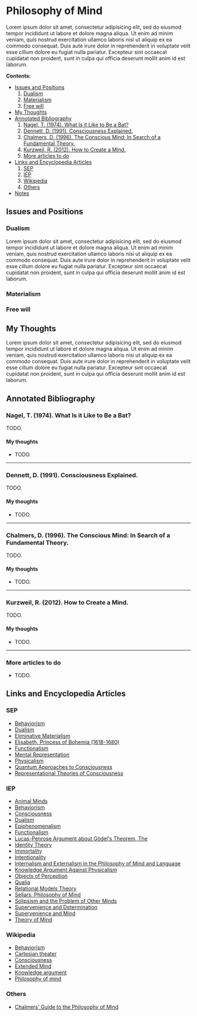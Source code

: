 Philosophy of Mind
================================================================================

Lorem ipsum dolor sit amet, consectetur adipisicing elit, sed do eiusmod tempor
incididunt ut labore et dolore magna aliqua. Ut enim ad minim veniam, quis
nostrud exercitation ullamco laboris nisi ut aliquip ex ea commodo consequat.
Duis aute irure dolor in reprehenderit in voluptate velit esse cillum dolore
eu fugiat nulla pariatur. Excepteur sint occaecat cupidatat non proident,
sunt in culpa qui officia deserunt mollit anim id est laborum.


**Contents:**

-   [Issues and Positions](#issues-and-positions)
    1.  [Dualism](#dualism)
    1.  [Materialism](#materialism)
    1.  [Free will](#free-will)
-   [My Thoughts](#my-thoughts)
-   [Annotated Bibliography](#annotated-bibliography)
    1.  [Nagel, T. (1974). What Is it Like to Be a Bat?](#nagel-t.-1974.-what-is-it-like-to-be-a-bat)
    1.  [Dennett, D. (1991). Consciousness Explained.](#dennett-d.-1991.-consciousness-explained.)
    1.  [Chalmers, D. (1996). The Conscious Mind: In Search of a Fundamental Theory.](#chalmers-d.-1996.-the-conscious-mind-in-search-of-a-fundamental-theory.)
    1.  [Kurzweil, R. (2012). How to Create a Mind.](#kurzweil-r.-2012.-how-to-create-a-mind.)
    1.  [More articles to do](#more-articles-to-do)
-   [Links and Encyclopedia Articles](#links-and-encyclopedia-articles)
    1.  [SEP](#sep)
    1.  [IEP](#iep)
    1.  [Wikipedia](#wikipedia)
    1.  [Others](#others)
-   [Notes](#fn1)


Issues and Positions
--------------------------------------------------------------------------------

### Dualism

Lorem ipsum dolor sit amet, consectetur adipisicing elit, sed do eiusmod tempor
incididunt ut labore et dolore magna aliqua. Ut enim ad minim veniam, quis
nostrud exercitation ullamco laboris nisi ut aliquip ex ea commodo consequat.
Duis aute irure dolor in reprehenderit in voluptate velit esse cillum dolore
eu fugiat nulla pariatur. Excepteur sint occaecat cupidatat non proident,
sunt in culpa qui officia deserunt mollit anim id est laborum.


### Materialism


### Free will


My Thoughts
--------------------------------------------------------------------------------

Lorem ipsum dolor sit amet, consectetur adipisicing elit, sed do eiusmod tempor
incididunt ut labore et dolore magna aliqua. Ut enim ad minim veniam, quis
nostrud exercitation ullamco laboris nisi ut aliquip ex ea commodo consequat.
Duis aute irure dolor in reprehenderit in voluptate velit esse cillum dolore
eu fugiat nulla pariatur. Excepteur sint occaecat cupidatat non proident,
sunt in culpa qui officia deserunt mollit anim id est laborum.


Annotated Bibliography
--------------------------------------------------------------------------------


### Nagel, T. (1974). What Is it Like to Be a Bat?

TODO.

#### My thoughts

-   TODO.


--------------------------------------------------------------------------------

### Dennett, D. (1991). Consciousness Explained.

TODO.

#### My thoughts

-   TODO.


--------------------------------------------------------------------------------

### Chalmers, D. (1996). The Conscious Mind: In Search of a Fundamental Theory.

TODO.

#### My thoughts

-   TODO.


--------------------------------------------------------------------------------

### Kurzweil, R. (2012). How to Create a Mind.

TODO.

#### My thoughts

-   TODO.


--------------------------------------------------------------------------------

### More articles to do

-   TODO.


Links and Encyclopedia Articles
--------------------------------------------------------------------------------

### SEP

-   [Behaviorism](http://plato.stanford.edu/entries/behaviorism/)
-   [Dualism](http://plato.stanford.edu/entries/dualism/)
-   [Eliminative Materialism](http://plato.stanford.edu/entries/materialism-eliminative/)
-   [Elisabeth, Princess of Bohemia (1618-1680)](http://plato.stanford.edu/entries/elisabeth-bohemia/)
-   [Functionalism](http://plato.stanford.edu/entries/functionalism/)
-   [Mental Representation](http://plato.stanford.edu/entries/mental-representation/)
-   [Physicalism](http://plato.stanford.edu/entries/physicalism/)
-   [Quantum Approaches to Consciousness](http://plato.stanford.edu/entries/qt-consciousness/)
-   [Representational Theories of Consciousness](http://plato.stanford.edu/entries/consciousness-representational/)

### IEP

-   [Animal Minds](http://www.iep.utm.edu/ani-mind/)
-   [Behaviorism](http://www.iep.utm.edu/behavior/)
-   [Consciousness](http://www.iep.utm.edu/consciou/)
-   [Dualism](http://www.iep.utm.edu/dualism/)
-   [Epiphenomenalism](http://www.iep.utm.edu/epipheno/)
-   [Functionalism](http://www.iep.utm.edu/functism/)
-   [Lucas-Penrose Argument about G&ouml;del's Theorem, The](http://www.iep.utm.edu/lp-argue/)
-   [Identity Theory](http://www.iep.utm.edu/identity/)
-   [Immortality](http://www.iep.utm.edu/immortal/)
-   [Intentionality](http://www.iep.utm.edu/intentio/)
-   [Internalism and Externalism in the Philosophy of Mind and Language](http://www.iep.utm.edu/int-ex-ml/)
-   [Knowledge Argument Against Physicalism](http://www.iep.utm.edu/know-arg/)
-   [Objects of Perception](http://www.iep.utm.edu/perc-obj/)
-   [Qualia](http://www.iep.utm.edu/qualia/)
-   [Relational Models Theory](http://www.iep.utm.edu/r-models/)
-   [Sellars: Philosophy of Mind](http://www.iep.utm.edu/sellars/)
-   [Solipsism and the Problem of Other Minds](http://www.iep.utm.edu/solipsis/)
-   [Supervenience and Determination](http://www.iep.utm.edu/superven/)
-   [Supervenience and Mind](http://www.iep.utm.edu/supermin/)
-   [Theory of Mind](http://www.iep.utm.edu/theomind/)

### Wikipedia

-   [Behaviorism](http://en.wikipedia.org/wiki/Behaviorism)
-   [Cartesian theater](http://en.wikipedia.org/wiki/Cartesian_theater)
-   [Consciousness](http://en.wikipedia.org/wiki/Consciousness)
-   [Extended Mind](http://en.wikipedia.org/wiki/The_Extended_Mind)
-   [Knowledge argument](http://en.wikipedia.org/wiki/Knowledge_argument)
-   [Philosophy of mind](http://en.wikipedia.org/wiki/Philosophy_of_mind)

### Others

-   [Chalmers' Guide to the Philosophy of Mind](http://consc.net/guide.html)


  [^Carnap-1950]:       Carnap, R. (1950). Empiricism, Semantics, and Ontology.
  [^Carnap-1955]:       Carnap, R. (1955). The Logical Foundations of the Unity of Science.
  [^van-Frassen-1980]:  van Frassen, B. (1980). Arguments Concerning Scientific Realism.
  [^Putnam-1981]:       Putnam, H. (1981). Reason, Truth, and History.


